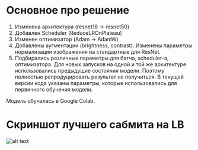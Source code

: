 # Основное про решение
1. Изменена архитектура (resnet18 -> resnet50)
2. Добавлен Scheduler (ReduceLROnPlateau)
3. Изменен оптимизатор (Adam -> AdamW)
4. Добавлены аугментации (brightness, contrast). Изменены параметры нормализации изображения на стандартные для ResNet.
5. Подбирались различные параметры для батча, scheduler-a, оптимизатора. Для новых запусков на одной и той же архитектуре использовались предыдущие состояния модели. Поэтому полностью репродуцировать результат не получиться. В текущей версии кода указаны параметры, которые использовались для первичного обучения модели.

Модель обучалась в Google Colab.

# Скриншот лучшего сабмита на LB
![alt text](https://github.com/RomBrs/made_1000kp/best_submit.png "Best Submit")

